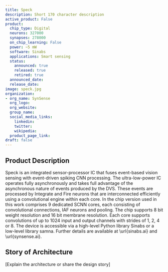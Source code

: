 ```yaml
---
title: Speck
description: Short 170 character description
active_product: False
product:
  chip_type: Digital
  neurons: 327000
  synapses: 278000
  on_chip_learning: False
  power: ~5 mW
  software: Sinabs
  applications: Smart sensing
  status:
    announced: true
    released: true
    retired: true
  announced_date:
  release_date:
image: speck.jpg
organization:
- org_name: SynSense
  org_logo:
  org_website:
  group_name:
  social_media_links:
    linkedin:
    twitter:
    wikipedia:
  product_page_link:
draft: false
---
```


## Product Description
Speck is an integrated sensor-processor IC that fuses event-based vision sensing with event-driven spiking CNN processing. The ultra-low-power IC operates fully asynchronously and takes full advantage of the asynchronous nature of events produced by the DVS. These events are processed by Integrate and Fire neurons that are interconnected efficiently using a convolutional engine within each core. In the chip version used in this work comprises 9 dedicated SCNN cores, each consisting of convolutional connections, IAF neurons and pooling. The chip supports 8 bit weight resolution and 16 bit membrane resolution. Each core supports convolutions of up to 1024 input and output channels with strides of 1, 2, 4 or 8. The device is accessible via a high-level Python library Sinabs or a low-level library samna. Further details are available at \url{sinabs.ai} and \url{synsense.ai}.

## Story of Architecture
 [Explain the architecture or share the design story]
